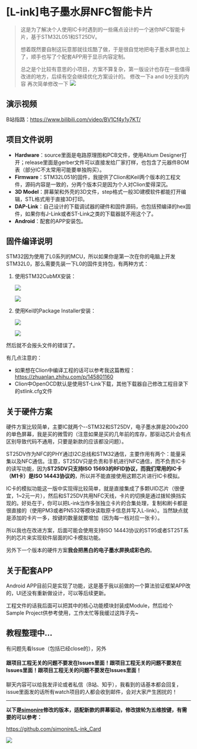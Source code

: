 # [L-ink]电子墨水屏NFC智能卡片
> 这是为了解决个人使用IC卡时遇到的一些痛点设计的一个迷你NFC智能卡片，基于STM32L051和ST25DV。
>
> 想着既然要自制这玩意那就往炫酷了做，于是很自觉地把电子墨水屏也加上了，顺手也写了个配套APP用于显示内容定制。
>
> 总之是个比较有意思的小项目，方案不算复杂，第一版设计也存在一些值得改进的地方，后续有空会继续优化方案设计的。
修改一下a and b分支的内容
再次简单修改一下
![](Image/L-ink_V0.5.jpg)

## 演示视频

B站指路：https://www.bilibili.com/video/BV1Cf4y1y7KT/

## 项目文件说明

* **Hardware**：source里面是电路原理图和PCB文件，使用Altium Designer打开；release里面是gerber文件可以直接发给厂家打样，也包含了元器件BOM表（部分IC不太常用可能要单独购买）。
* **Firmware**：STM32L051的固件，我提供了Clion和Keil两个版本的工程文件，源码内容是一致的，分两个版本只是因为个人对Clion爱得深沉。
* **3D Model**：屏幕架和外壳的3D文件，step格式一般3D建模软件都能打开编辑，STL格式用于直接3D打印。
* **DAP-Link**：自己设计的下载调试器的硬件和固件源码，也包括预编译的hex固件，如果你有J-Link或者ST-Link之类的下载器就不用这个了。
* **Android**：配套的APP安装包。

## 固件编译说明

STM32因为使用了L0系列的MCU，所以如果你是第一次在你的电脑上开发STM32L0，那么需要先装一下L0的固件支持包，有两种方式：

1. 使用STM32CubMX安装：

   ![](Image/bsp1.jpg)

   ![](Image/bsp2.jpg)

2. 使用Keil的Package Installer安装：

   ![](Image/bsp3.jpg)

   ![](Image/bsp4.jpg)

然后就不会报头文件的错误了。

有几点注意的：

* 如果想在Clion中编译工程的话可以参考我这篇教程：https://zhuanlan.zhihu.com/p/145801160
* Clion中OpenOCD默认是使用ST-Link下载，其他下载器自己修改工程目录下的stlink.cfg文件

## 关于硬件方案

硬件方案比较简单，主要IC就两个--STM32和ST25DV，电子墨水屏是200x200的单色屏幕，我是买的微雪的（注意如果是买的几年前的库存，那驱动芯片会有点区别导致代码不通用，只要是新款的应该都没问题）。

ST25DV作为NFC的PHY通过I2C总线和STM32通信，主要作用有两个：能量采集以及NFC通信。注意，ST25DV只是负责和手机进行NFC通信，而不负责IC卡的读写功能，因为**ST25DV只支持ISO 15693的RFID协议，而我们常用的IC卡（M1卡）是ISO 14443协议的**，所以并不能直接使用这颗芯片进行IC卡模拟。

IC卡的模拟功能这一版中实现得比较简单，就是直接集成了多颗UID芯片（很便宜，1~2元一片），然后和ST25DV共用NFC天线，卡片的切换是通过拨轮换挡实现的。好处在于，你可以把L-ink当作多张独立卡片的合集处理，复制和刷卡都是很直接的（使用PM3或者PN532等模块读取原卡信息并写入L-link）。当然缺点就是添加的卡片一多，按键的数量就要增加（因为每一档对应一张卡）。

所以我也在改进方案，后面可能会使用支持ISO 14443协议的ST95或者ST25T系列的芯片来实现软件层面的IC卡模拟功能。

另外下一个版本的硬件方案**我会把黑白的电子墨水屏换成彩色的**。

## 关于配套APP

Android APP目前只是实现了功能，这是基于我以前做的一个算法验证框架APP改的，UI还没有重新做设计，可以等后续更新。

工程文件的话我后面可以把其中的核心功能模块封装成Module，然后给个Sample Project供参考使用，工作太忙等我缓过这阵子先~

## 教程整理中...

有问题先看Issue（包括已经close的），另外

#### 跟项目工程无关的问题不要发在Issues里面！跟项目工程无关的问题不要发在Issues里面！跟项目工程无关的问题不要发在Issues里面！

聊天内容可以给我发评论或者私信（B站、知乎），我看到的话基本都会回复，issue里面发的话所有watch项目的人都会收到邮件，会对大家产生困扰的！

---

**以下是[simonire](https://github.com/simonire)修改的版本，适配新款的屏幕驱动，修改拨轮为五维按键，有需要的可以参考：**

https://github.com/simonire/L-ink_Card

![](Image/TruePic.png)